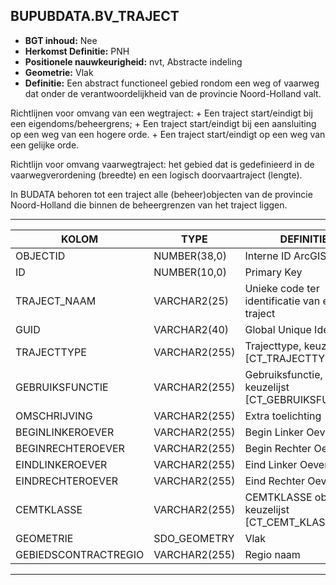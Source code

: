﻿## BUPUBDATA.BV_TRAJECT


* __BGT inhoud:__ Nee
* __Herkomst Definitie:__ PNH
* __Positionele nauwkeurigheid:__ nvt, Abstracte indeling
* __Geometrie:__ Vlak
* __Definitie:__
Een abstract functioneel gebied rondom een weg of vaarweg dat onder de verantwoordelijkheid van de provincie Noord-Holland valt.

Richtlijnen voor omvang van een wegtraject:
    + Een traject start/eindigt bij een eigendoms/beheergrens;
    + Een traject start/eindigt bij een aansluiting op een weg van een hogere orde.
    + Een traject start/eindigt op een weg van een gelijke orde.

Richtlijn voor omvang vaarwegtraject:
het gebied dat is gedefinieerd in de vaarwegverordening (breedte) en een
logisch doorvaartraject (lengte).

In BUDATA behoren tot een traject alle (beheer)objecten van de provincie Noord-Holland die binnen de beheergrenzen
van het traject liggen.

***

|KOLOM                               |TYPE              |DEFINITIE|
|------                              |----              |-----    |
|OBJECTID                            |NUMBER(38,0)      |Interne ID ArcGIS|
|ID                                  |NUMBER(10,0)      |Primary Key|
|TRAJECT_NAAM                        |VARCHAR2(25)      |Unieke code ter identificatie van een traject|
|GUID                                |VARCHAR2(40)      |Global Unique Identifier|
|TRAJECTTYPE                         |VARCHAR2(255)     |Trajecttype, keuzelijst [CT_TRAJECTTYPE]|
|GEBRUIKSFUNCTIE                     |VARCHAR2(255)     |Gebruiksfunctie, keuzelijst [CT_GEBRUIKSFUNCTIE]|
|OMSCHRIJVING                        |VARCHAR2(255)     |Extra toelichting|
|BEGINLINKEROEVER                    |VARCHAR2(255)     |Begin Linker Oever|
|BEGINRECHTEROEVER                   |VARCHAR2(255)     |Begin Rechter Oever|
|EINDLINKEROEVER                     |VARCHAR2(255)     |Eind Linker Oever|
|EINDRECHTEROEVER                    |VARCHAR2(255)     |Eind Rechter Oever|
|CEMTKLASSE                          |VARCHAR2(255)     |CEMTKLASSE object, keuzelijst [CT_CEMT_KLASSE]|
|GEOMETRIE                           |SDO_GEOMETRY      |Vlak|
|GEBIEDSCONTRACTREGIO                |VARCHAR2(255)     |Regio naam|

***

